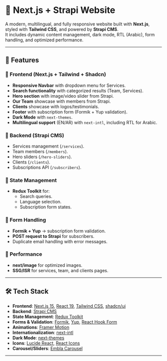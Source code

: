 # 🚀 Next.js + Strapi Website

A modern, multilingual, and fully responsive website built with **Next.js**, styled with **Tailwind CSS**, and powered by **Strapi CMS**.  
It includes dynamic content management, dark mode, RTL (Arabic), form handling, and optimized performance.

---

## 📌 Features

### 🔹 Frontend (Next.js + Tailwind + Shadcn)

- **Responsive Navbar** with dropdown menu for Services.
- **Search functionality** with categorized results (Team, Services).
- **Hero section** with image/video slider from Strapi.
- **Our Team** showcase with members from Strapi.
- **Clients** showcase with logos/testimonials.
- **Footer** with subscription form (Formik + Yup validation).
- **Dark Mode** with `next-themes`.
- **Multilingual support** (EN/AR) with `next-intl`, including RTL for Arabic.

### 🔹 Backend (Strapi CMS)

- Services management (`/services`).
- Team members (`/members`).
- Hero sliders (`/hero-sliders`).
- Clients (`/clients`).
- Subscriptions API (`/subscribers`).

### 🔹 State Management

- **Redux Toolkit** for:
  - Search queries.
  - Language selection.
  - Subscription form states.

### 🔹 Form Handling

- **Formik + Yup** → subscription form validation.
- **POST request to Strapi** for subscribers.
- Duplicate email handling with error messages.

### 🔹 Performance

- **next/image** for optimized images.
- **SSG/ISR** for services, team, and clients pages.

---

## 🛠️ Tech Stack

- **Frontend**: [Next.js 15](https://nextjs.org/), [React 19](https://react.dev/), [Tailwind CSS](https://tailwindcss.com/), [shadcn/ui](https://ui.shadcn.com/)
- **Backend**: [Strapi CMS](https://strapi.io/)
- **State Management**: [Redux Toolkit](https://redux-toolkit.js.org/)
- **Forms & Validation**: [Formik](https://formik.org/), [Yup](https://github.com/jquense/yup), [React Hook Form](https://react-hook-form.com/)
- **Animations**: [Framer Motion](https://www.framer.com/motion/)
- **Internationalization**: [next-intl](https://next-intl-docs.vercel.app/)
- **Dark Mode**: [next-themes](https://github.com/pacocoursey/next-themes)
- **Icons**: [Lucide React](https://lucide.dev/), [React Icons](https://react-icons.github.io/react-icons/)
- **Carousel/Sliders**: [Embla Carousel](https://www.embla-carousel.com/)

---
